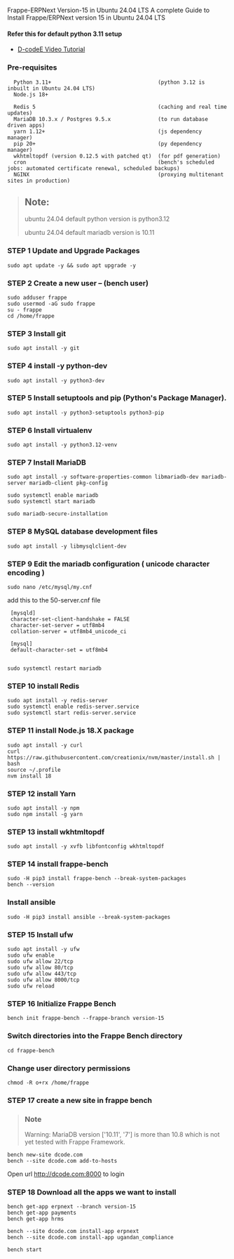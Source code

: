 Frappe-ERPNext Version-15 in Ubuntu 24.04 LTS
A complete Guide to Install Frappe/ERPNext version 15  in Ubuntu 24.04 LTS


#### Refer this for default python 3.11 setup

- [D-codeE Video Tutorial](https://youtu.be/zU41gq7nji4)

### Pre-requisites 

      Python 3.11+                                  (python 3.12 is inbuilt in Ubuntu 24.04 LTS)
      Node.js 18+
      
      Redis 5                                       (caching and real time updates)
      MariaDB 10.3.x / Postgres 9.5.x               (to run database driven apps)
      yarn 1.12+                                    (js dependency manager)
      pip 20+                                       (py dependency manager)
      wkhtmltopdf (version 0.12.5 with patched qt)  (for pdf generation)
      cron                                          (bench's scheduled jobs: automated certificate renewal, scheduled backups)
      NGINX                                         (proxying multitenant sites in production)


> ## Note:
> ubuntu 24.04 default python version is python3.12
> 
> ubuntu 24.04 default mariadb version is 10.11

### STEP 1 Update and Upgrade Packages
    sudo apt update -y && sudo apt upgrade -y

### STEP 2 Create a new user – (bench user)
    sudo adduser frappe
    sudo usermod -aG sudo frappe
    su - frappe
    cd /home/frappe
    
### STEP 3 Install git
    sudo apt install -y git

### STEP 4 install -y python-dev 
    sudo apt install -y python3-dev

### STEP 5 Install setuptools and pip (Python's Package Manager).
    sudo apt install -y python3-setuptools python3-pip 

### STEP 6 Install virtualenv
    sudo apt install -y python3.12-venv
    
### STEP 7 Install MariaDB
    sudo apt install -y software-properties-common libmariadb-dev mariadb-server mariadb-client pkg-config
    
    sudo systemctl enable mariadb
    sudo systemctl start mariadb
    
    sudo mariadb-secure-installation
    
### STEP 8  MySQL database development files
    sudo apt install -y libmysqlclient-dev

### STEP 9 Edit the mariadb configuration ( unicode character encoding )
    sudo nano /etc/mysql/my.cnf


add this to the 50-server.cnf file
    
     [mysqld]
     character-set-client-handshake = FALSE
     character-set-server = utf8mb4
     collation-server = utf8mb4_unicode_ci

     [mysql]
     default-character-set = utf8mb4


    sudo systemctl restart mariadb

### STEP 10 install Redis
    sudo apt install -y redis-server
    sudo systemctl enable redis-server.service
    sudo systemctl start redis-server.service

### STEP 11 install Node.js 18.X package
    sudo apt install -y curl 
    curl https://raw.githubusercontent.com/creationix/nvm/master/install.sh | bash
    source ~/.profile
    nvm install 18 

### STEP 12  install Yarn
    sudo apt install -y npm
    sudo npm install -g yarn

### STEP 13 install wkhtmltopdf
    sudo apt install -y xvfb libfontconfig wkhtmltopdf
    
### STEP 14 install frappe-bench
    sudo -H pip3 install frappe-bench --break-system-packages
    bench --version 

### Install ansible
    sudo -H pip3 install ansible --break-system-packages

### STEP 15 Install ufw 
    sudo apt install -y ufw
    sudo ufw enable
    sudo ufw allow 22/tcp
    sudo ufw allow 80/tcp
    sudo ufw allow 443/tcp
    sudo ufw allow 8000/tcp
    sudo ufw reload
    
### STEP 16 Initialize Frappe Bench 
    bench init frappe-bench --frappe-branch version-15

### Switch directories into the Frappe Bench directory
    cd frappe-bench

### Change user directory permissions
    chmod -R o+rx /home/frappe
     
### STEP 17 create a new site in frappe bench 

>### Note 
>Warning: MariaDB version ['10.11', '7'] is more than 10.8 which is not yet tested with Frappe Framework.
    
    bench new-site dcode.com
    bench --site dcode.com add-to-hosts

Open url http://dcode.com:8000 to login 


### STEP 18 Download all the apps we want to install
    bench get-app erpnext --branch version-15
    bench get-app payments
    bench get-app hrms
    
    bench --site dcode.com install-app erpnext
    bench --site dcode.com install-app ugandan_compliance
    
    bench start

    
